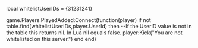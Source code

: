 local whitelistUserIDs = {31231241}

game.Players.PlayedAdded:Connect(function(player)
    if not table.find(whitelistUserIDs,player.UserId) then --If the UserID value is not in the table this returns nil. In Lua nil equals false.
        player:Kick("You are not whitelisted on this server.")
    end
end)
